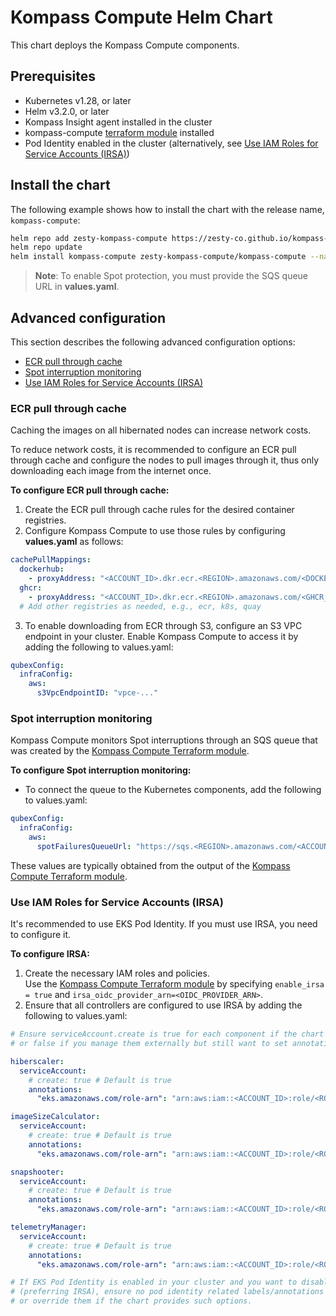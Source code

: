 # Kompass Compute Helm Chart

This chart deploys the Kompass Compute components.

## Prerequisites

- Kubernetes v1.28, or later
- Helm v3.2.0, or later
- Kompass Insight agent installed in the cluster
- kompass-compute [terraform module](https://github.com/zesty-co/terraform-kompass-compute) installed
- Pod Identity enabled in the cluster (alternatively, see [Use IAM Roles for Service Accounts (IRSA)](#use-iam-roles-for-service-accounts-irsa))

## Install the chart

The following example shows how to install the chart with the release name, `kompass-compute`:

```bash
helm repo add zesty-kompass-compute https://zesty-co.github.io/kompass-compute
helm repo update
helm install kompass-compute zesty-kompass-compute/kompass-compute --namespace zesty-system
```

> **Note**: To enable Spot protection, you must provide the SQS queue URL in **values.yaml**.

## Advanced configuration

This section describes the following advanced configuration options:

- [ECR pull through cache](#ecr-pull-through-cache)
- [Spot interruption monitoring](#spot-interruption-monitoring)
- [Use IAM Roles for Service Accounts (IRSA)](#use-iam-roles-for-service-accounts-irsa)

### ECR pull through cache

Caching the images on all hibernated nodes can increase network costs.

To reduce network costs, it is recommended to configure an ECR pull through cache and configure the nodes to pull images through it, thus only downloading each image from the internet once.

**To configure ECR pull through cache:**

1. Create the ECR pull through cache rules for the desired container registries.
2. Configure Kompass Compute to use those rules by configuring **values.yaml** as follows:

```yaml
cachePullMappings:
  dockerhub:
    - proxyAddress: "<ACCOUNT_ID>.dkr.ecr.<REGION>.amazonaws.com/<DOCKER_PROXY_NAME>"
  ghcr:
    - proxyAddress: "<ACCOUNT_ID>.dkr.ecr.<REGION>.amazonaws.com/<GHCR_PROXY_NAME>"
  # Add other registries as needed, e.g., ecr, k8s, quay
```

3. To enable downloading from ECR through S3, configure an S3 VPC endpoint in your cluster. Enable Kompass Compute to access it by adding the following to values.yaml:

```yaml
qubexConfig:
  infraConfig:
    aws:
      s3VpcEndpointID: "vpce-..."
```

### Spot interruption monitoring

Kompass Compute monitors Spot interruptions through an SQS queue that was created by the [Kompass Compute Terraform module](https://github.com/zesty-co/terraform-kompass-compute).

**To configure Spot interruption monitoring:**

- To connect the queue to the Kubernetes components, add the following to values.yaml:

```yaml
qubexConfig:
  infraConfig:
    aws:
      spotFailuresQueueUrl: "https://sqs.<REGION>.amazonaws.com/<ACCOUNT_ID>/<QUEUE_NAME>"
```

These values are typically obtained from the output of the [Kompass Compute Terraform module](https://github.com/zesty-co/terraform-kompass-compute).

### Use IAM Roles for Service Accounts (IRSA)

It's recommended to use EKS Pod Identity. If you must use IRSA, you need to configure it.

**To configure IRSA:**

1. Create the necessary IAM roles and policies.  
    Use the [Kompass Compute Terraform module](https://github.com/zesty-co/terraform-kompass-compute) by specifying `enable_irsa = true` and `irsa_oidc_provider_arn=<OIDC_PROVIDER_ARN>`.
2. Ensure that all controllers are configured to use IRSA by adding the following to values.yaml:

```yaml
# Ensure serviceAccount.create is true for each component if the chart manages them,
# or false if you manage them externally but still want to set annotations via Helm.

hiberscaler:
  serviceAccount:
    # create: true # Default is true
    annotations:
      "eks.amazonaws.com/role-arn": "arn:aws:iam::<ACCOUNT_ID>:role/<ROLE_NAME>"

imageSizeCalculator:
  serviceAccount:
    # create: true # Default is true
    annotations:
      "eks.amazonaws.com/role-arn": "arn:aws:iam::<ACCOUNT_ID>:role/<ROLE_NAME>"

snapshooter:
  serviceAccount:
    # create: true # Default is true
    annotations:
      "eks.amazonaws.com/role-arn": "arn:aws:iam::<ACCOUNT_ID>:role/<ROLE_NAME>"

telemetryManager:
  serviceAccount:
    # create: true # Default is true
    annotations:
      "eks.amazonaws.com/role-arn": "arn:aws:iam::<ACCOUNT_ID>:role/<ROLE_NAME>"

# If EKS Pod Identity is enabled in your cluster and you want to disable it for these pods
# (preferring IRSA), ensure no pod identity related labels/annotations are set by default,
# or override them if the chart provides such options.
```
